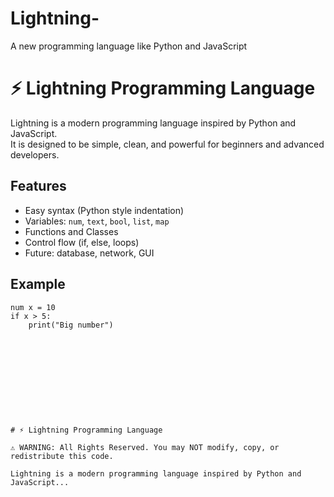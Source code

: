 # Lightning-
A new programming language like Python and JavaScript 
# ⚡ Lightning Programming Language

Lightning is a modern programming language inspired by Python and JavaScript.  
It is designed to be simple, clean, and powerful for beginners and advanced developers.

## Features
- Easy syntax (Python style indentation)
- Variables: `num`, `text`, `bool`, `list`, `map`
- Functions and Classes
- Control flow (if, else, loops)
- Future: database, network, GUI

## Example
```lightning
num x = 10
if x > 5:
    print("Big number")











# ⚡ Lightning Programming Language

⚠️ WARNING: All Rights Reserved. You may NOT modify, copy, or redistribute this code.

Lightning is a modern programming language inspired by Python and JavaScript...
